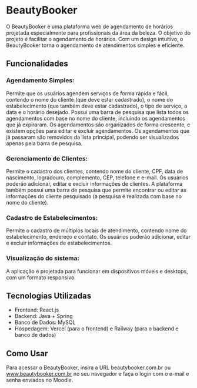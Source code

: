 # BeautyBooker

O BeautyBooker é uma plataforma web de agendamento de horários projetada especialmente para profissionais da área da beleza. O objetivo do projeto é facilitar o agendamento de horários. Com um design intuitivo, o BeautyBooker torna o agendamento de atendimentos simples e eficiente.


## Funcionalidades
### Agendamento Simples: 

Permite que os usuários agendem serviços de forma rápida e fácil, contendo o nome do cliente (que deve estar cadastrado), o nome do estabelecimento (que também deve estar cadastrado), o tipo de serviço, a data e o horário desejado. Possui uma barra de pesquisa que lista todos os agendamentos com base no nome do cliente, incluindo os agendamentos que já expiraram. Os agendamentos são organizados de forma crescente, e existem opções para editar e excluir agendamentos. Os agendamentos que já passaram são removidos da lista principal, podendo ser visualizados apenas pela barra de pesquisa.

### Gerenciamento de Clientes:

Permite o cadastro dos clientes, contendo nome do cliente, CPF, data de nascimento, logradouro, complemento, CEP, telefone e e-mail. Os usuários poderão adicionar, editar e excluir informações de clientes. A plataforma também possui uma barra de pesquisa que permite encontrar ou editar as informações do cliente pesquisado (a pesquisa é realizada com base no nome do cliente).

### Cadastro de Estabelecimentos:

Permite o cadastro de múltiplos locais de atendimento, contendo nome do estabelecimento, endereço e contato. Os usuários poderão adicionar, editar e excluir informações de estabelecimentos.


### Visualização do sistema:

A aplicação é projetada para funcionar em dispositivos móveis e desktops, com um formato responsivo.

## Tecnologias Utilizadas

- Frontend: React.js
- Backend: Java + Spring
- Banco de Dados: MySQL
- Hospedagem: Vercel (para o frontend) e Railway (para o backend e banco de dados)

## Como Usar

Para acessar o BeautyBooker, insira a URL beautybooker.com.br ou www.beautybooker.com.br no seu navegador e faça o login com o e-mail e senha enviados no Moodle.
